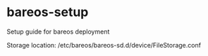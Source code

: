 # bareos-setup
Setup guide for bareos deployment


Storage location: /etc/bareos/bareos-sd.d/device/FileStorage.conf
